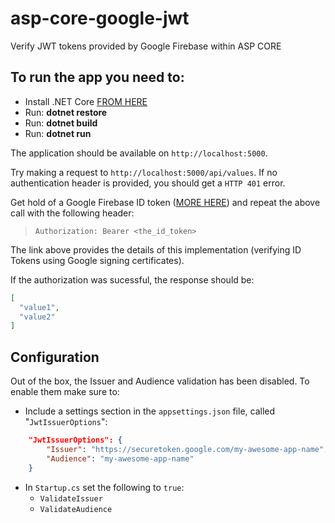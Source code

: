 # asp-core-google-jwt
Verify JWT tokens provided by Google Firebase within ASP CORE

## To run the app you need to:
 - Install .NET Core [FROM HERE](https://www.microsoft.com/net/core#windows)
 - Run: **dotnet restore**
 - Run: **dotnet build**
 - Run: **dotnet run**

 The application should be available on `http://localhost:5000`.

 Try making a request to `http://localhost:5000/api/values`. If no authentication header is provided, you should get a `HTTP 401` error.

 Get hold of a Google Firebase ID token ([MORE HERE](https://firebase.google.com/docs/auth/admin/verify-id-tokens)) and repeat the above call with the following header:
  > `Authorization: Bearer <the_id_token>`

  The link above provides the details of this implementation (verifying ID Tokens using Google signing certificates).

  If the authorization was sucessful, the response should be:
  ```json
  [
	"value1",
	"value2"
  ]
  ```

  ## Configuration

  Out of the box, the Issuer and Audience validation has been disabled. To enable them make sure to:
   - Include a settings section in the `appsettings.json` file, called "`JwtIssuerOptions`":

```json
	"JwtIssuerOptions": {
		"Issuer": "https://securetoken.google.com/my-awesome-app-name",
		"Audience": "my-awesome-app-name"
	}
``` 

  - In `Startup.cs` set the following to `true`:
	 - `ValidateIssuer`
	 - `ValidateAudience`

